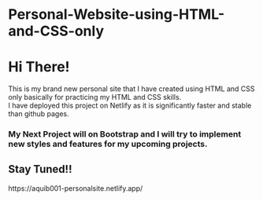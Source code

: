 # Personal-Website-using-HTML-and-CSS-only
<H1>Hi There!</H1>
<p>This is my brand new personal site that I have created using HTML and CSS only basically for practicing my HTML and CSS skills.<br />
I have deployed this project on Netlify as it is significantly faster and stable than github pages.<p>
<h3>My Next Project will on Bootstrap and I will try to implement new styles and features for my upcoming projects.</h3>
<h2>Stay Tuned!!</h2>
https://aquib001-personalsite.netlify.app/
